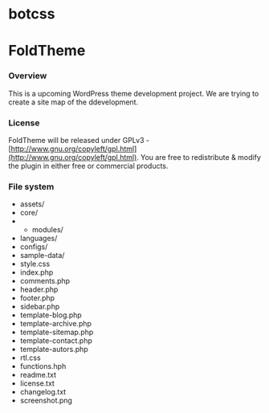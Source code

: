 botcss
======

# FoldTheme

### Overview

This is a upcoming WordPress theme development project. We are trying to create a site map of the ddevelopment.

### License

FoldTheme will be released under GPLv3 - [http://www.gnu.org/copyleft/gpl.html](http://www.gnu.org/copyleft/gpl.html). You are free to redistribute & modify the plugin in either free or commercial products.

### File system

* assets/
* core/
* * modules/
* languages/
* configs/
* sample-data/
* style.css
* index.php
* comments.php
* header.php
* footer.php
* sidebar.php
* template-blog.php
* template-archive.php
* template-sitemap.php
* template-contact.php
* template-autors.php
* rtl.css
* functions.hph
* readme.txt
* license.txt
* changelog.txt
* screenshot.png
